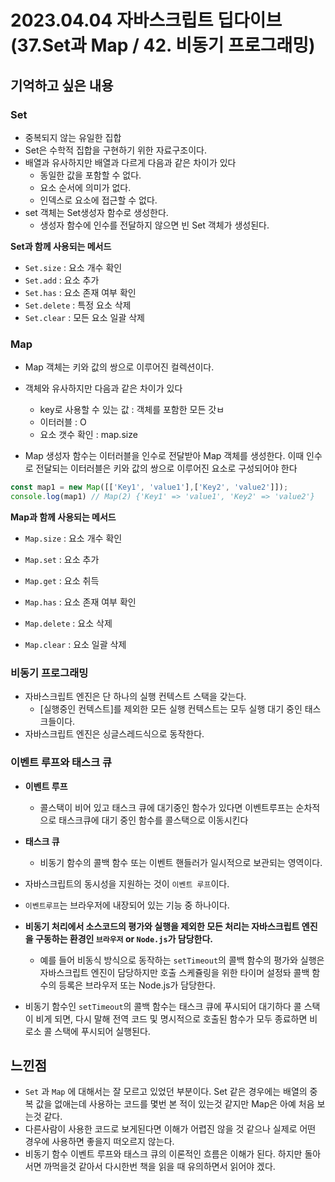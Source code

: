 # 2023.04.04 자바스크립트 딥다이브 (37.Set과 Map / 42. 비동기 프로그래밍)

## 기억하고 싶은 내용

### Set

- 중복되지 않는 유일한 집합
- Set은 수학적 집합을 구현하기 위한 자료구조이다.
- 배열과 유사하지만 배열과 다르게 다음과 같은 차이가 있다
  - 동일한 값을 포함할 수 없다.
  - 요소 순서에 의미가 없다.
  - 인덱스로 요소에 접근할 수 없다.
- set 객체는 Set생성자 함수로 생성한다.
  - 생성자 함수에 인수를 전달하지 않으면 빈 Set 객체가 생성된다.



**Set과 함께 사용되는 메서드**

- `Set.size` : 요소 개수 확인
- `Set.add` : 요소 추가
- `Set.has` : 요소 존재 여부 확인
- `Set.delete` : 특정 요소 삭제
- `Set.clear` : 모든 요소 일괄 삭제



### Map

- Map 객체는 키와 값의 쌍으로 이루어진 컬렉션이다.

- 객체와 유사하지만 다음과 같은 차이가 있다

  - key로 사용할 수 있는 값 : 객체를 포함한 모든 갓ㅂ
  - 이터러블 : O
  - 요소 갯수 확인 : map.size

-  Map 생성자 함수는 이터러블을 인수로 전달받아 Map 객체를 생성한다. 이때 인수로 전달되는 이터러블은 키와 값의 쌍으로 이루어진 요소로 구성되어야 한다

  ```javascript
  const map1 = new Map([['Key1', 'value1'],['Key2', 'value2']]);
  console.log(map1) // Map(2) {'Key1' => 'value1', 'Key2' => 'value2'}
  ```



**Map과 함께 사용되는 메서드**

- `Map.size` :  요소 개수 확인

- `Map.set` : 요소 추가
- `Map.get` : 요소 취득
- `Map.has` : 요소 존재 여부 확인
- `Map.delete` : 요소 삭제
- `Map.clear` : 요소 일괄 삭제





### 비동기 프로그래밍

- 자바스크립트 엔진은 단 하나의 실행 컨텍스트 스택을 갖는다.
  - [실행중인 컨텍스트]를 제외한 모든 실행 컨텍스트는 모두 실행 대기 중인 태스크들이다.
- 자바스크립트 엔진은 싱글스레드식으로 동작한다.



### 이벤트 루프와 태스크 큐



- **이벤트 루프**
  - 콜스택이 비어 있고 태스크 큐에 대기중인 함수가 있다면 이벤트루프는 순차적으로 태스크큐에 대기 중인 함수를 콜스택으로 이동시킨다
- **태스크 큐**
  - 비동기 함수의 콜백 함수 또는 이벤트 핸들러가 일시적으로 보관되는 영역이다.

- 자바스크립트의 동시성을 지원하는 것이 `이벤트 루프`이다.
- `이벤트루프`는 브라우저에 내장되어 있는 기능 중 하나이다.
- **비동기 처리에서 소스코드의 평가와 실행을 제외한 모든 처리는 자바스크립트 엔진을 구동하는 환경인 `브라우저` or `Node.js`가 담당한다.**
  - 예를 들어 비동식 방식으로 동작하는 `setTimeout`의 콜백 함수의 평가와 실행은 자바스크립트 엔진이 담당하지만 호출 스케쥴링을 위한 타이머 설정돠 콜백 함수의 등록은 브라우저 또는 Node.js가 담당한다.
- 비동기 함수인 `setTimeout`의 콜백 함수는 태스크 큐에 푸시되어 대기하다 콜 스택이 비게 되면, 다시 말해 전역 코드 및 명시적으로 호출된 함수가 모두 종료하면 비로소 콜 스택에 푸시되어 실행된다.





## 느낀점

- `Set` 과 `Map` 에 대해서는 잘 모르고 있었던 부분이다. Set 같은 경우에는 배열의 중복 값을 없애는데 사용하는 코드를 몇번 본 적이 있는것 같지만 Map은 아예 처음 보는것 같다.
- 다른사람이 사용한 코드로 보게된다면 이해가 어렵진 않을 것 같으나 실제로 어떤 경우에 사용하면 좋을지 떠오르지 않는다.
- 비동기 함수 이벤트 루프와 태스크 큐의 이론적인 흐름은 이해가 된다. 하지만 돌아서면 까먹을것 같아서 다시한번 책을 읽을 때 유의하면서 읽어야 겠다.

